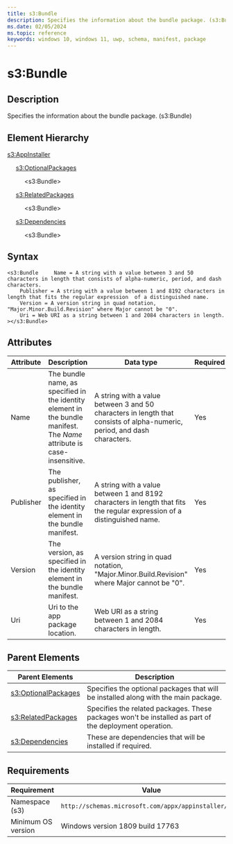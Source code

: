 ```yaml
---
title: s3:Bundle
description: Specifies the information about the bundle package. (s3:Bundle)
ms.date: 02/05/2024
ms.topic: reference
keywords: windows 10, windows 11, uwp, schema, manifest, package 
---
```


# s3:Bundle

## Description

Specifies the information about the bundle package. (s3:Bundle)


## Element Hierarchy

[s3:AppInstaller](element-s3-appinstaller.md)

&nbsp;&nbsp;&nbsp;&nbsp; [s3:OptionalPackages](element-s3-optionalpackages.md)

&nbsp;&nbsp;&nbsp;&nbsp; &nbsp;&nbsp;&nbsp;&nbsp;  &lt;s3:Bundle&gt;

&nbsp;&nbsp;&nbsp;&nbsp; [s3:RelatedPackages](element-s3-relatedpackages.md)

&nbsp;&nbsp;&nbsp;&nbsp; &nbsp;&nbsp;&nbsp;&nbsp;  &lt;s3:Bundle&gt;

&nbsp;&nbsp;&nbsp;&nbsp; [s3:Dependencies](element-s3-dependencies.md)

&nbsp;&nbsp;&nbsp;&nbsp; &nbsp;&nbsp;&nbsp;&nbsp;  &lt;s3:Bundle&gt;

## Syntax

```syntax
<s3:Bundle     Name = A string with a value between 3 and 50 characters in length that consists of alpha-numeric, period, and dash characters.
    Publisher = A string with a value between 1 and 8192 characters in length that fits the regular expression  of a distinguished name.
    Version = A version string in quad notation, "Major.Minor.Build.Revision" where Major cannot be "0".
    Uri = Web URI as a string between 1 and 2084 characters in length.
></s3:Bundle>
```

## Attributes

| Attribute | Description | Data type | Required |
| -----------| -------------| -----------| ----------|
| Name | The bundle name, as specified in the identity element in the bundle manifest. The *Name* attribute is case-insensitive. | A string with a value between 3 and 50 characters in length that consists of alpha-numeric, period, and dash characters.| Yes |
| Publisher | The publisher, as specified in the identity element in the bundle manifest. | A string with a value between 1 and 8192 characters in length that fits the regular expression  of a distinguished name. | Yes |
| Version | The version, as specified in the identity element in the bundle manifest. | A version string in quad notation, "Major.Minor.Build.Revision" where Major cannot be "0".| Yes |
| Uri | Uri to the app package location. | Web URI as a string between 1 and 2084 characters in length.| Yes |


## Parent Elements

| Parent Elements | Description |
|-----------------|-------------|
| [s3:OptionalPackages](element-s3-optionalpackages.md) | Specifies the optional packages that will be installed along with the main package. |
| [s3:RelatedPackages](element-s3-relatedpackages.md) | Specifies the related packages. These packages won't be installed as part of the deployment operation. |
| [s3:Dependencies](element-s3-dependencies.md) | These are dependencies that will be installed if required. |

## Requirements

| Requirement | Value |
| ---------------| -------------------------------------------------------------|
| Namespace (s3) | `http://schemas.microsoft.com/appx/appinstaller/2018` |
| Minimum OS version | Windows version 1809 build 17763 |
